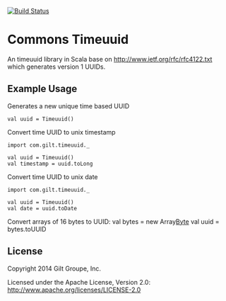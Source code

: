 [![Build Status](https://secure.travis-ci.org/gilt/commons-timeuuid.png)](http://travis-ci.org/gilt/commons-timeuuid)

# Commons Timeuuid

An timeuuid library in Scala base on http://www.ietf.org/rfc/rfc4122.txt which generates version 1 UUIDs.

## Example Usage
Generates a new unique time based UUID

    val uuid = Timeuuid()

Convert time UUID to unix timestamp

    import com.gilt.timeuuid._

    val uuid = Timeuuid()
    val timestamp = uuid.toLong

Convert time UUID to unix date

    import com.gilt.timeuuid._

    val uuid = Timeuuid()
    val date = uuid.toDate

Convert arrays of 16 bytes to UUID:
    val bytes = new Array[Byte](16)
    val uuid = bytes.toUUID

## License
Copyright 2014 Gilt Groupe, Inc.

Licensed under the Apache License, Version 2.0: http://www.apache.org/licenses/LICENSE-2.0
